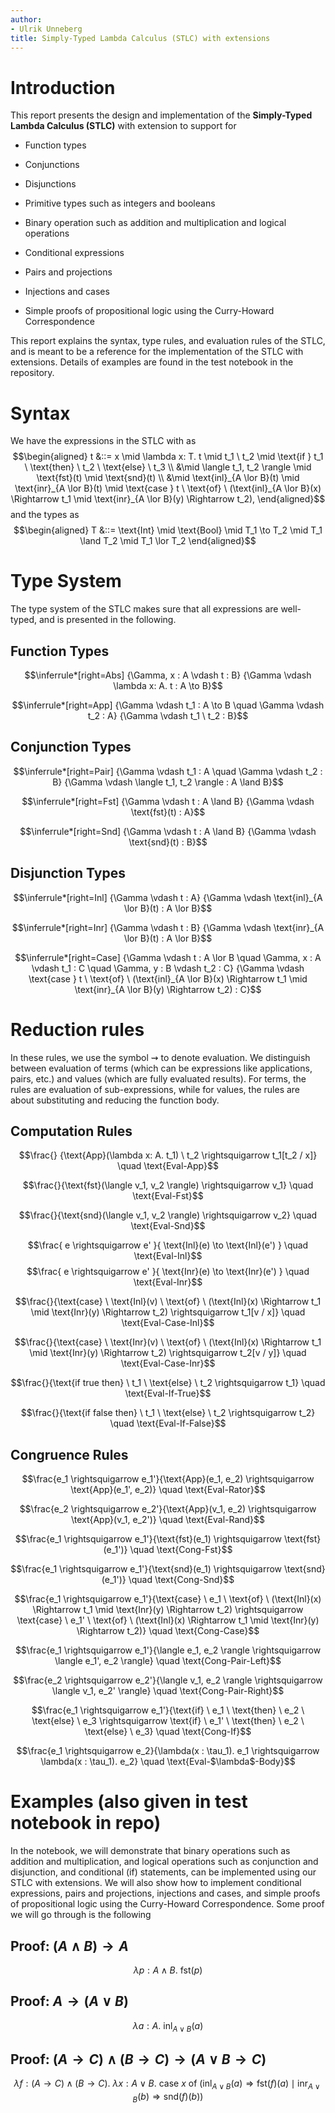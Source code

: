 ```yaml
---
author:
- Ulrik Unneberg
title: Simply-Typed Lambda Calculus (STLC) with extensions
---
```


<!-- Use MathJax -->

# Introduction

This report presents the design and implementation of the **Simply-Typed
Lambda Calculus (STLC)** with extension to support for

-   Function types

-   Conjunctions

-   Disjunctions

-   Primitive types such as integers and booleans

-   Binary operation such as addition and multiplication and logical
    operations

-   Conditional expressions

-   Pairs and projections

-   Injections and cases

-   Simple proofs of propositional logic using the Curry-Howard
    Correspondence

This report explains the syntax, type rules, and evaluation rules of the
STLC, and is meant to be a reference for the implementation of the STLC
with extensions. Details of examples are found in the test notebook in
the repository.

# Syntax

We have the expressions in the STLC with as $$\begin{aligned}
    t &::= x \mid \lambda x: T. t \mid t_1 \ t_2 \mid \text{if } t_1 \ \text{then} \ t_2 \ \text{else} \ t_3 \\
      &\mid \langle t_1, t_2 \rangle \mid \text{fst}(t) \mid \text{snd}(t) \\
      &\mid \text{inl}_{A \lor B}(t) \mid \text{inr}_{A \lor B}(t) \mid \text{case } t \ \text{of} \ (\text{inl}_{A \lor B}(x) \Rightarrow t_1 \mid \text{inr}_{A \lor B}(y) \Rightarrow t_2),
\end{aligned}$$ and the types as $$\begin{aligned}
    T &::= \text{Int} \mid \text{Bool} \mid T_1 \to T_2 \mid T_1 \land T_2 \mid T_1 \lor T_2
\end{aligned}$$

# Type System

The type system of the STLC makes sure that all expressions are
well-typed, and is presented in the following.

## Function Types

$$\inferrule*[right=Abs]
    {\Gamma, x : A \vdash t : B}
    {\Gamma \vdash \lambda x: A. t : A \to B}$$

$$\inferrule*[right=App]
    {\Gamma \vdash t_1 : A \to B \quad \Gamma \vdash t_2 : A}
    {\Gamma \vdash t_1 \ t_2 : B}$$

## Conjunction Types

$$\inferrule*[right=Pair]
    {\Gamma \vdash t_1 : A \quad \Gamma \vdash t_2 : B}
    {\Gamma \vdash \langle t_1, t_2 \rangle : A \land B}$$

$$\inferrule*[right=Fst]
    {\Gamma \vdash t : A \land B}
    {\Gamma \vdash \text{fst}(t) : A}$$

$$\inferrule*[right=Snd]
    {\Gamma \vdash t : A \land B}
    {\Gamma \vdash \text{snd}(t) : B}$$

## Disjunction Types

$$\inferrule*[right=Inl]
    {\Gamma \vdash t : A}
    {\Gamma \vdash \text{inl}_{A \lor B}(t) : A \lor B}$$

$$\inferrule*[right=Inr]
    {\Gamma \vdash t : B}
    {\Gamma \vdash \text{inr}_{A \lor B}(t) : A \lor B}$$

$$\inferrule*[right=Case]
    {\Gamma \vdash t : A \lor B \quad \Gamma, x : A \vdash t_1 : C \quad \Gamma, y : B \vdash t_2 : C}
    {\Gamma \vdash \text{case } t \ \text{of} \ (\text{inl}_{A \lor B}(x) \Rightarrow t_1 \mid \text{inr}_{A \lor B}(y) \Rightarrow t_2) : C}$$

# Reduction rules

In these rules, we use the symbol $\rightsquigarrow$ to denote
evaluation. We distinguish between evaluation of terms (which can be
expressions like applications, pairs, etc.) and values (which are fully
evaluated results). For terms, the rules are evaluation of
sub-expressions, while for values, the rules are about substituting and
reducing the function body.

## Computation Rules

$$\frac{}
{\text{App}(\lambda x: A. t_1) \ t_2 \rightsquigarrow t_1[t_2 / x]} \quad \text{Eval-App}$$

$$\frac{}{\text{fst}(\langle v_1, v_2 \rangle) \rightsquigarrow v_1} \quad \text{Eval-Fst}$$

$$\frac{}{\text{snd}(\langle v_1, v_2 \rangle) \rightsquigarrow v_2} \quad \text{Eval-Snd}$$

$$\frac{
    e \rightsquigarrow e'
}{
    \text{Inl}(e) \to \text{Inl}(e')
} \quad \text{Eval-Inl}$$ $$\frac{
    e \rightsquigarrow e'
}{
    \text{Inr}(e) \to \text{Inr}(e')
} \quad \text{Eval-Inr}$$

$$\frac{}{\text{case} \ \text{Inl}(v) \ \text{of} \ (\text{Inl}(x) \Rightarrow t_1 \mid \text{Inr}(y) \Rightarrow t_2) \rightsquigarrow t_1[v / x]} \quad \text{Eval-Case-Inl}$$

$$\frac{}{\text{case} \ \text{Inr}(v) \ \text{of} \ (\text{Inl}(x) \Rightarrow t_1 \mid \text{Inr}(y) \Rightarrow t_2) \rightsquigarrow t_2[v / y]} \quad \text{Eval-Case-Inr}$$

$$\frac{}{\text{if true then} \ t_1 \ \text{else} \ t_2 \rightsquigarrow t_1} \quad \text{Eval-If-True}$$

$$\frac{}{\text{if false then} \ t_1 \ \text{else} \ t_2 \rightsquigarrow t_2} \quad \text{Eval-If-False}$$

## Congruence Rules

$$\frac{e_1 \rightsquigarrow e_1'}{\text{App}(e_1, e_2) \rightsquigarrow \text{App}(e_1', e_2)} \quad \text{Eval-Rator}$$

$$\frac{e_2 \rightsquigarrow e_2'}{\text{App}(v_1, e_2) \rightsquigarrow \text{App}(v_1, e_2')} \quad \text{Eval-Rand}$$

$$\frac{e_1 \rightsquigarrow e_1'}{\text{fst}(e_1) \rightsquigarrow \text{fst}(e_1')} \quad \text{Cong-Fst}$$

$$\frac{e_1 \rightsquigarrow e_1'}{\text{snd}(e_1) \rightsquigarrow \text{snd}(e_1')} \quad \text{Cong-Snd}$$

$$\frac{e_1 \rightsquigarrow e_1'}{\text{case} \ e_1 \ \text{of} \ (\text{Inl}(x) \Rightarrow t_1 \mid \text{Inr}(y) \Rightarrow t_2) \rightsquigarrow \text{case} \ e_1' \ \text{of} \ (\text{Inl}(x) \Rightarrow t_1 \mid \text{Inr}(y) \Rightarrow t_2)} \quad \text{Cong-Case}$$

$$\frac{e_1 \rightsquigarrow e_1'}{\langle e_1, e_2 \rangle \rightsquigarrow \langle e_1', e_2 \rangle} \quad \text{Cong-Pair-Left}$$

$$\frac{e_2 \rightsquigarrow e_2'}{\langle v_1, e_2 \rangle \rightsquigarrow \langle v_1, e_2' \rangle} \quad \text{Cong-Pair-Right}$$

$$\frac{e_1 \rightsquigarrow e_1'}{\text{if} \ e_1 \ \text{then} \ e_2 \ \text{else} \ e_3 \rightsquigarrow \text{if} \ e_1' \ \text{then} \ e_2 \ \text{else} \ e_3} \quad \text{Cong-If}$$

$$\frac{e_1 \rightsquigarrow e_2}{\lambda(x : \tau_1). e_1 \rightsquigarrow \lambda(x : \tau_1). e_2} \quad \text{Eval-$\lambda$-Body}$$

# Examples (also given in test notebook in repo)

In the notebook, we will demonstrate that binary operations such as
addition and multiplication, and logical operations such as conjunction
and disjunction, and conditional (if) statements, can be implemented
using our STLC with extensions. We will also show how to implement
conditional expressions, pairs and projections, injections and cases,
and simple proofs of propositional logic using the Curry-Howard
Correspondence. Some proof we will go through is the following

## Proof: $(A \land B) \to A$

$$\lambda p: A \land B. \ \text{fst}(p)$$

## Proof: $A \to (A \lor B)$

$$\lambda a: A. \ \text{inl}_{A \lor B}(a)$$

## Proof: $(A \to C) \land (B \to C) \to (A \lor B \to C)$

$$\lambda f: (A \to C) \land (B \to C). \ \lambda x: A \lor B. \ 
\text{case } x \ \text{of} \ (\text{inl}_{A \lor B}(a) \Rightarrow \text{fst}(f)(a) \mid \text{inr}_{A \lor B}(b) \Rightarrow \text{snd}(f)(b))$$
